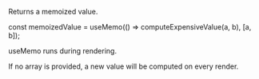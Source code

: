Returns a memoized value.

const memoizedValue = useMemo(() => computeExpensiveValue(a, b), [a, b]);

useMemo runs during rendering.

If no array is provided, a new value will be computed on every render.

